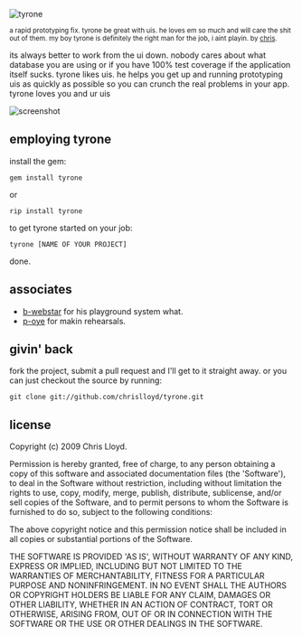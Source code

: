 ![tyrone](http://github.com/chrislloyd/tyrone/raw/master/logo.png)

<small>a rapid prototyping fix. tyrone be great with uis. he loves em so much and will care the shit out of them. my boy tyrone is definitely the right man for the job, i aint playin. by [chris](http://chrislloyd.com.au).</small>


its always better to work from the ui down. nobody cares about what database you are using or if you have 100% test coverage if the application itself sucks. tyrone likes uis. he helps you get up and running prototyping uis as quickly as possible so you can crunch the real problems in your app. tyrone loves you and ur uis

![screenshot](http://cloud.github.com/downloads/chrislloyd/tyrone/tyrone-0.1.0.png)

## employing tyrone

install the gem:

    gem install tyrone

or

    rip install tyrone

to get tyrone started on your job:

    tyrone [NAME OF YOUR PROJECT]

done.

## associates

* [b-webstar](http://plus2.com.au) for his playground system what.
* [p-oye](http://github.com/philoye) for makin rehearsals.

## givin' back

fork the project, submit a pull request and I'll get to it straight away. or you can just checkout the source by running:

    git clone git://github.com/chrislloyd/tyrone.git

## license

Copyright (c) 2009 Chris Lloyd.

Permission is hereby granted, free of charge, to any person obtaining a copy of this software and associated documentation files (the 'Software'), to deal in the Software without restriction, including without limitation the rights to use, copy, modify, merge, publish, distribute, sublicense, and/or sell copies of the Software, and to permit persons to whom the Software is furnished to do so, subject to the following conditions:

The above copyright notice and this permission notice shall be included in all copies or substantial portions of the Software.

THE SOFTWARE IS PROVIDED 'AS IS', WITHOUT WARRANTY OF ANY KIND, EXPRESS OR IMPLIED, INCLUDING BUT NOT LIMITED TO THE WARRANTIES OF MERCHANTABILITY, FITNESS FOR A PARTICULAR PURPOSE AND NONINFRINGEMENT. IN NO EVENT SHALL THE AUTHORS OR COPYRIGHT HOLDERS BE LIABLE FOR ANY CLAIM, DAMAGES OR OTHER LIABILITY, WHETHER IN AN ACTION OF CONTRACT, TORT OR OTHERWISE, ARISING FROM, OUT OF OR IN CONNECTION WITH THE SOFTWARE OR THE USE OR OTHER DEALINGS IN THE SOFTWARE.

